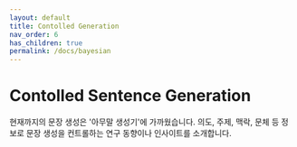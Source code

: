 ```yaml
---
layout: default
title: Contolled Generation
nav_order: 6
has_children: true
permalink: /docs/bayesian
---
```


# Contolled Sentence Generation

현재까지의 문장 생성은 '아무말 생성기'에 가까웠습니다. 의도, 주제, 맥락, 문체 등 정보로 문장 생성을 컨트롤하는 연구 동향이나 인사이트를 소개합니다. 

